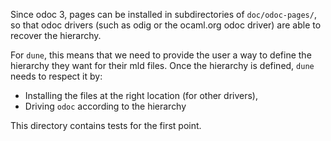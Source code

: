 Since odoc 3, pages can be installed in subdirectories of `doc/odoc-pages/`, so
that odoc drivers (such as odig or the ocaml.org odoc driver) are able to
recover the hierarchy.

For `dune`, this means that we need to provide the user a way to define the
hierarchy they want for their mld files. Once the hierarchy is defined, `dune` needs to respect it by:

- Installing the files at the right location (for other drivers),
- Driving `odoc` according to the hierarchy

This directory contains tests for the first point.
